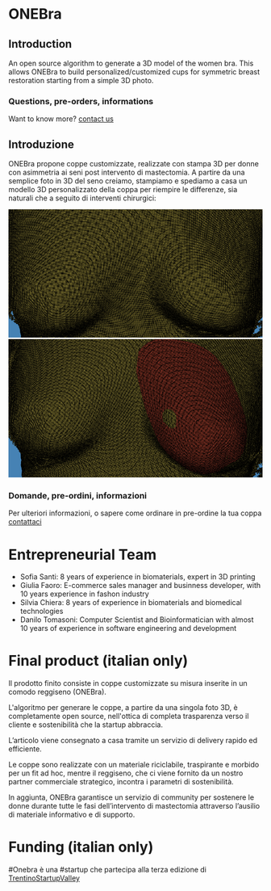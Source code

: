 # ONEBra

## Introduction

An open source algorithm to generate a 3D model of the women bra. This allows ONEBra to build personalized/customized cups for symmetric breast restoration starting from a simple 3D photo.

### Questions, pre-orders, informations

Want to know more? [contact us](mailto:santisofia.1992@gmail.com)

## Introduzione

ONEBra propone coppe customizzate, realizzate con stampa 3D per donne con asimmetria ai seni post intervento di mastectomia.
A partire da una semplice foto in 3D del seno creiamo, stampiamo e spediamo a casa un modello 3D personalizzato della coppa per riempire le differenze, sia naturali che a seguito di interventi chirurgici:

![](img/1-before.png)
 ![](img/1-after.png)

### Domande, pre-ordini, informazioni

Per ulteriori informazioni, o sapere come ordinare in pre-ordine la tua coppa [contattaci](mailto:santisofia.1992@gmail.com)


# Entrepreneurial Team

- Sofia Santi: 8 years of experience in biomaterials, expert in 3D printing
- Giulia Faoro: E-commerce sales manager and businness developer, with 10 years experience in fashon industry
- Silvia Chiera: 8 years of experience in biomaterials and biomedical technologies
- Danilo Tomasoni: Computer Scientist and Bioinformatician with almost 10 years of experience in software engineering and development

# Final product (italian only)

Il prodotto finito consiste in coppe customizzate su misura inserite in un comodo reggiseno (ONEBra).

L'algoritmo per generare le coppe, a partire da una singola foto 3D, è completamente open source, nell'ottica di completa trasparenza verso il cliente e sostenibilità che la startup abbraccia. 

L’articolo viene consegnato a casa tramite un servizio di delivery rapido ed efficiente.

Le coppe sono realizzate con un materiale riciclabile, traspirante e morbido per un fit ad hoc, mentre il reggiseno, che ci viene fornito da un nostro partner commerciale strategico, incontra i parametri di sostenibilità.

In aggiunta, ONEBra garantisce un servizio di community per sostenere le donne durante tutte le fasi dell’intervento di mastectomia attraverso l’ausilio di materiale informativo e di supporto.

# Funding (italian only)

#Onebra è una #startup che partecipa alla terza edizione di [TrentinoStartupValley](https://trentinostartupvalley.it/) 
